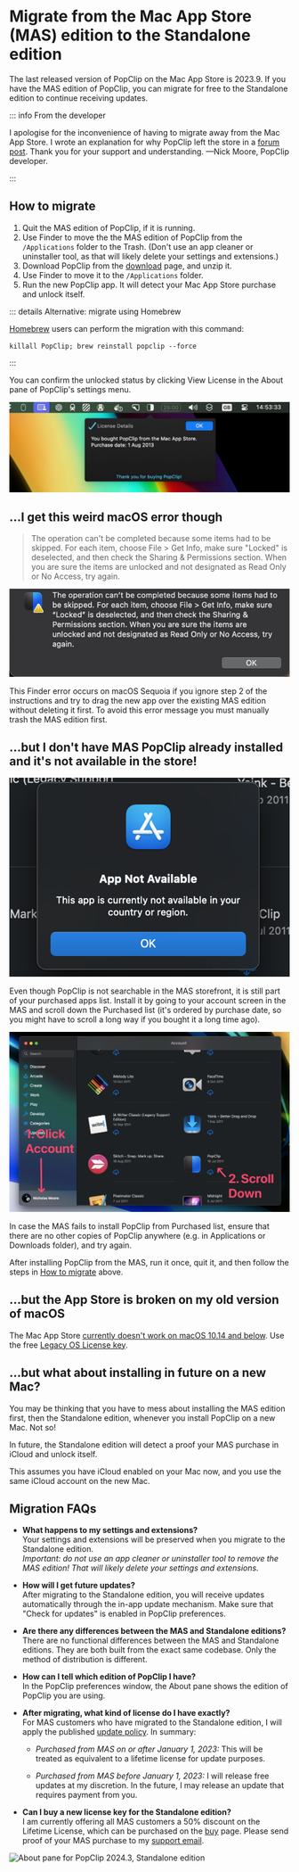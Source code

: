 # Migrate from the Mac App Store (MAS) edition to the Standalone edition

The last released version of PopClip on the Mac App Store is 2023.9. If you have
the MAS edition of PopClip, you can migrate for free to the Standalone edition
to continue receiving updates.

::: info From the developer

I apologise for the inconvenience of having to migrate away from the Mac App
Store. I wrote an explanation for why PopClip left the store in a
[forum post](https://forum.popclip.app/t/popclip-is-leaving-the-mac-app-store/2188).
Thank you for your support and understanding. —Nick Moore, PopClip developer.

:::

## How to migrate

1. Quit the MAS edition of PopClip, if it is running.
2. Use Finder to move the the MAS edition of PopClip from the `/Applications`
   folder to the Trash. (Don't use an app cleaner or uninstaller tool, as that
   will likely delete your settings and extensions.)
3. Download PopClip from the [download](/download) page, and unzip it.
4. Use Finder to move it to the `/Applications` folder.
5. Run the new PopClip app. It will detect your Mac App Store purchase and
   unlock itself.

::: details Alternative: migrate using Homebrew

[Homebrew](https://brew.sh/) users can perform the migration with this command:

```
killall PopClip; brew reinstall popclip --force
```

:::

You can confirm the unlocked status by clicking View License in the About pane
of PopClip's settings menu.

![](./media/shot-mas-license-2.jpg "Standalone edition recognizing the MAS purchase")

## ...I get this weird macOS error though

> The operation can't be completed because some items had to be skipped. For
> each item, choose File > Get Info, make sure "Locked" is deselected, and then
> check the Sharing & Permissions section. When you are sure the items are
> unlocked and not designated as Read Only or No Access, try again.

![](./media/shot-operation-locked-error.jpg "Error message when replacing the PopClip app without deleting the old one first")

This Finder error occurs on macOS Sequoia if you ignore step 2 of the
instructions and try to drag the new app over the existing MAS edition without
deleting it first. To avoid this error message you must manually trash the MAS
edition first.

## ...but I don't have MAS PopClip already installed and it's not available in the store!

![](./media/shot-app-not-available.png#prefs "App not available? No problem, find it in your Account's purchased list.")

Even though PopClip is not searchable in the MAS storefront, it is still part of
your purchased apps list. Install it by going to your account screen in the MAS
and scroll down the Purchased list (it's ordered by purchase date, so you might
have to scroll a long way if you bought it a long time ago).

![](./media/shot-mas-account.jpg "Find PopClip in the Purchased list of your Mac App Store account.")

In case the MAS fails to install PopClip from Purchased list, ensure that there
are no other copies of PopClip anywhere (e.g. in Applications or Downloads
folder), and try again.

After installing PopClip from the MAS, run it once, quit it, and then follow the
steps in [How to migrate](#how-to-migrate) above.

## ...but the App Store is broken on my old version of macOS

The Mac App Store
[currently doesn't work on macOS 10.14 and below](https://mjtsai.com/blog/2025/02/06/mac-app-store-broken-on-macos-10-14-and-earlier/).
Use the free [Legacy OS License key](/download#license-key-for-legacy-macos).

## ...but what about installing in future on a new Mac?

You may be thinking that you have to mess about installing the MAS edition
first, then the Standalone edition, whenever you install PopClip on a new Mac.
Not so!

In future, the Standalone edition will detect a proof your MAS purchase in
iCloud and unlock itself.

This assumes you have iCloud enabled on your Mac now, and you use the same
iCloud account on the new Mac.

## Migration FAQs

- **What happens to my settings and extensions?**<br>Your settings and
  extensions will be preserved when you migrate to the Standalone edition.<br>
  _Important: do not use an app cleaner or uninstaller tool to remove the MAS
  edition! That will likely delete your settings and extensions._

- **How will I get future updates?**<br>After migrating to the Standalone
  edition, you will receive updates automatically through the in-app update
  mechanism. Make sure that "Check for updates" is enabled in PopClip
  preferences.

- **Are there any differences between the MAS and Standalone editions?**
  <br>There are no functional differences between the MAS and Standalone
  editions. They are both built from the exact same codebase. Only the method of
  distribution is different.

- **How can I tell which edition of PopClip I have?**<br>In the PopClip
  preferences window, the About pane shows the edition of PopClip you are using.

- **After migrating, what kind of license do I have exactly?**<br>For MAS
  customers who have migrated to the Standalone edition, I will apply the
  published [update policy](/terms#update-policy). In summary:

  - _Purchased from MAS on or after January 1, 2023:_ This will be treated as
    equivalent to a lifetime license for update purposes.

  - _Purchased from MAS before January 1, 2023:_ I will release free updates at
    my discretion. In the future, I may release an update that requires payment
    from you.

- **Can I buy a new license key for the Standalone edition?**<br>I am currently
  offering all MAS customers a 50% discount on the Lifetime License, which can
  be purchased on the [buy](/buy) page. Please send proof of your MAS purchase
  to my [support email](/support).

![](./media/shot-2024-3-about.png "About pane for PopClip 2024.3, Standalone edition")
